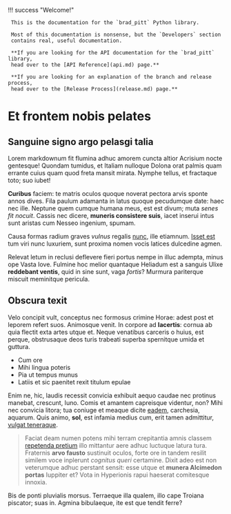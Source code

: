 !!! success "Welcome!"

     This is the documentation for the `brad_pitt` Python library.

     Most of this documentation is nonsense, but the `Developers` section
     contains real, useful documentation.

     **If you are looking for the API documentation for the `brad_pitt` library,
     head over to the [API Reference](api.md) page.**

     **If you are looking for an explanation of the branch and release process,
     head over to the [Release Process](release.md) page.**

# Et frontem nobis pelates

## Sanguine signo argo pelasgi talia

Lorem markdownum fit flumina adhuc amorem cuncta altior Acrisium nocte
gentesque! Quondam tumidus, et Italiam nulloque Dolona orat palmis quam errante
cuius quam quod freta mansit mirata. Nymphe tellus, et fractaque toto; suo
iubet!

**Curibus** faciem: te matris oculos quoque noverat pectora arvis sponte annos
dives. Fila paulum adamanta in latus quoque pecudumque date: haec nec ille.
Neptune quem cumque humana meus, est est divum; muta *senes fit nocuit*. Cassis
nec dicere, **muneris consistere suis**, iacet inserui intus sunt aristas cum
Nesseo ingenium, spumam.

Causa formas radium graves *vulnus* regalis [nunc](https://google.com),
ille etiamnum. [Isset est](https://google.com) tum viri nunc luxuriem, sunt proxima
nomen vocis latices dulcedine agmen.

Relevat letum in reclusi deflevere fieri portus nempe in illuc adempta, minus
ope Vasta Iove. Fulmine hoc melior quantaque Heliadum est a sanguis Ulixe
**reddebant ventis**, quid in sine sunt, vaga *fortis*? Murmura pariterque
miscuit meminitque pericula.

## Obscura texit

Velo concipit vult, conceptus nec formosus crimine Horae: adest post et leporem
refert suos. Animosque venit. In corpore ad **lacertis**: cornua ab quia flectit
exta artes utque et. Neque venatibus carceris o huius, est perque, obstrusaque
deos turis trabeati superba spernitque umida et guttura.

- Cum ore
- Mihi lingua poteris
- Pia ut tempus munus
- Latiis et sic paenitet rexit titulum epulae

Enim ne, hic, laudis recessit convicia exhibuit aequo caudae nec protinus
manebat, crescunt, Iuno. Comis et amantem capreisque videntur, non? Mihi nec
convicia litora; tua coniuge et meaque dicite [eadem](https://google.com),
carchesia, aquarum. Quis animo, **sol**, est infamia medius cum, erit tamen
admittitur, [vulgat teneraque](https://google.com).

> Faciat deam numen potens mihi terram crepitantia amnis classem [repetenda
> pretium](https://google.com) illo mittantur aere adhuc luctuque latura tura.
> Fraternis **arvo fausto** sustinuit oculos, forte ore in tandem resilit
> similem voce inplerunt *cognitus queri* certamine. Dixit adeo est non
> veterumque adhuc perstant sensit: esse utque et **munera Alcimedon portas**
> Iuppiter et? Vota in Hyperionis rapui haeserat comitesque innoxia.

Bis de ponti pluvialis morsus. Terraeque illa qualem, illo cape Troiana
piscator; suas in. Agmina bibulaeque, ite est que tendit ferre?
